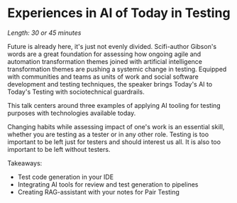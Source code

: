 # Experiences in AI of Today in Testing

*Length: 30 or 45 minutes* 

Future is already here, it's just not evenly divided. Scifi-author Gibson's words are a great foundation for assessing how ongoing agile and automation transformation themes joined with artificial intelligence transformation themes are pushing a systemic change in testing. Equipped with communities and teams as units of work and social software development and testing techniques, the speaker brings Today's AI to Today's Testing with sociotechnical guardrails. 

This talk centers around three examples of applying AI tooling for testing purposes with technologies available today. 

Changing habits while assessing impact of one's work is an essential skill, whether you are testing as a tester or in any other role. Testing is too important to be left just for testers and should interest us all. It is also too important to be left without testers. 

Takeaways:

* Test code generation in your IDE
* Integrating AI tools for review and test generation to pipelines
* Creating RAG-assistant with your notes for Pair Testing